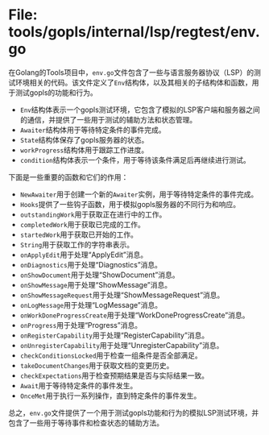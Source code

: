 # File: tools/gopls/internal/lsp/regtest/env.go

在Golang的Tools项目中，`env.go`文件包含了一些与语言服务器协议（LSP）的测试环境相关的代码。该文件定义了`Env`结构体，以及其相关的子结构体和函数，用于测试gopls的功能和行为。

- `Env`结构体表示一个gopls测试环境，它包含了模拟的LSP客户端和服务器之间的通信，并提供了一些用于测试的辅助方法和状态管理。
- `Awaiter`结构体用于等待特定条件的事件完成。
- `State`结构体保存了gopls服务器的状态。
- `workProgress`结构体用于跟踪工作进度。
- `condition`结构体表示一个条件，用于等待该条件满足后再继续进行测试。

下面是一些重要的函数和它们的作用：

- `NewAwaiter`用于创建一个新的`Awaiter`实例，用于等待特定条件的事件完成。
- `Hooks`提供了一些钩子函数，用于模拟gopls服务器的不同行为和响应。
- `outstandingWork`用于获取正在进行中的工作。
- `completedWork`用于获取已完成的工作。
- `startedWork`用于获取已开始的工作。
- `String`用于获取工作的字符串表示。
- `onApplyEdit`用于处理“ApplyEdit”消息。
- `onDiagnostics`用于处理“Diagnostics”消息。
- `onShowDocument`用于处理“ShowDocument”消息。
- `onShowMessage`用于处理“ShowMessage”消息。
- `onShowMessageRequest`用于处理“ShowMessageRequest”消息。
- `onLogMessage`用于处理“LogMessage”消息。
- `onWorkDoneProgressCreate`用于处理“WorkDoneProgressCreate”消息。
- `onProgress`用于处理“Progress”消息。
- `onRegisterCapability`用于处理“RegisterCapability”消息。
- `onUnregisterCapability`用于处理“UnregisterCapability”消息。
- `checkConditionsLocked`用于检查一组条件是否全部满足。
- `takeDocumentChanges`用于获取文档的变更历史。
- `checkExpectations`用于检查预期结果是否与实际结果一致。
- `Await`用于等待特定条件的事件发生。
- `OnceMet`用于执行一系列操作，直到特定条件的事件发生。

总之，`env.go`文件提供了一个用于测试gopls功能和行为的模拟LSP测试环境，并包含了一些用于等待事件和检查状态的辅助方法。

